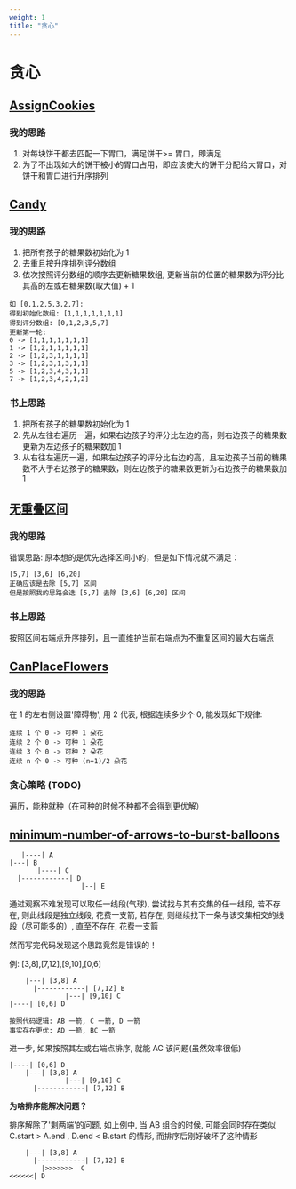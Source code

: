```yaml
---
weight: 1
title: "贪心"
---
```


# 贪心

## [AssignCookies](https://leetcode-cn.com/problems/assign-cookies/submissions/)

### 我的思路
1. 对每块饼干都去匹配一下胃口，满足饼干>= 胃口，即满足
2. 为了不出现如大的饼干被小的胃口占用，即应该使大的饼干分配给大胃口，对饼干和胃口进行升序排列

## [Candy](https://leetcode-cn.com/problems/candy/)

### 我的思路
1. 把所有孩子的糖果数初始化为 1
2. 去重且按升序排列评分数组
3. 依次按照评分数组的顺序去更新糖果数组, 更新当前的位置的糖果数为评分比其高的左或右糖果数(取大值) + 1
```
如 [0,1,2,5,3,2,7]:
得到初始化数组: [1,1,1,1,1,1,1]
得到评分数组: [0,1,2,3,5,7]
更新第一轮:
0 -> [1,1,1,1,1,1,1]
1 -> [1,2,1,1,1,1,1]
2 -> [1,2,3,1,1,1,1]
3 -> [1,2,3,1,3,1,1]
5 -> [1,2,3,4,3,1,1]
7 -> [1,2,3,4,2,1,2]
```

### 书上思路
1. 把所有孩子的糖果数初始化为 1
2. 先从左往右遍历一遍，如果右边孩子的评分比左边的高，则右边孩子的糖果数更新为左边孩子的糖果数加 1
3. 从右往左遍历一遍，如果左边孩子的评分比右边的高，且左边孩子当前的糖果数不大于右边孩子的糖果数，则左边孩子的糖果数更新为右边孩子的糖果数加 1

## [无重叠区间](https://leetcode-cn.com/problems/non-overlapping-intervals/) 
### 我的思路
错误思路: 原本想的是优先选择区间小的，但是如下情况就不满足：
```
[5,7] [3,6] [6,20]
正确应该是去除 [5,7] 区间
但是按照我的思路会选 [5,7] 去除 [3,6] [6,20] 区间
```

### 书上思路
按照区间右端点升序排列，且一直维护当前右端点为不重复区间的最大右端点

## [CanPlaceFlowers](https://leetcode-cn.com/problems/can-place-flowers/)

### 我的思路
在 1 的左右侧设置'障碍物', 用 2 代表, 根据连续多少个 0, 能发现如下规律:
```
连续 1 个 0 -> 可种 1 朵花
连续 2 个 0 -> 可种 1 朵花
连续 3 个 0 -> 可种 2 朵花
连续 n 个 0 -> 可种 (n+1)/2 朵花
```

### 贪心策略 (TODO)
遍历，能种就种（在可种的时候不种都不会得到更优解）

## [minimum-number-of-arrows-to-burst-balloons](https://leetcode-cn.com/problems/minimum-number-of-arrows-to-burst-balloons/)
```
   |----| A
|---| B 
       |----| C
  |------------| D
                  |--| E
```      
通过观察不难发现可以取任一线段(气球), 尝试找与其有交集的任一线段,
若不存在, 则此线段是独立线段, 花费一支箭, 若存在, 则继续找下一条与该交集相交的线段（尽可能多的）, 直至不存在, 花费一支箭

然而写完代码发现这个思路竟然是错误的！

例: [3,8],[7,12],[9,10],[0,6]
```
    |---| [3,8] A
      |------------| [7,12] B
              |---| [9,10] C
|----| [0,6] D    

按照代码逻辑: AB 一箭, C 一箭, D 一箭
事实存在更优: AD 一箭, BC 一箭
```
进一步, 如果按照其左或右端点排序, 就能 AC 该问题(虽然效率很低)
```
|----| [0,6] D 
    |---| [3,8] A
              |---| [9,10] C    
      |------------| [7,12] B

```
**为啥排序能解决问题？**

排序解除了'剩两端'的问题, 如上例中, 当 AB 组合的时候, 可能会同时存在类似 C.start > A.end , D.end < B.start 的情形, 而排序后刚好破坏了这种情形

```
    |---| [3,8] A
      |------------| [7,12] B
        |>>>>>>>  C
<<<<<<| D   
``` 